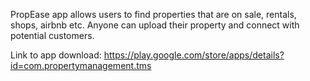 PropEase app allows users to find properties that are on sale, rentals, shops, airbnb etc. Anyone can upload their property and connect with potential customers.

Link to app download: https://play.google.com/store/apps/details?id=com.propertymanagement.tms
